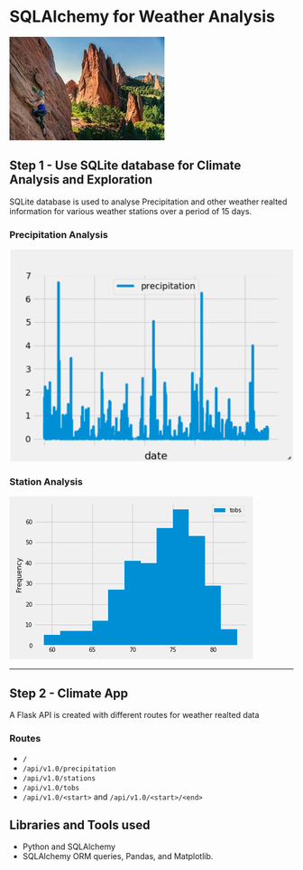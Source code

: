 # SQLAlchemy for Weather Analysis

![rock_climbing.png](Images/rock_climbing.png)

## Step 1 - Use SQLite database for Climate Analysis and Exploration
SQLite database is used to analyse Precipitation and other weather realted information for various weather stations over a period of 15 days.
### Precipitation Analysis

  ![precipitation](Images/precipitation.png)

### Station Analysis

 ![station-histogram](Images/station-histogram.png)

- - -

## Step 2 - Climate App

A Flask API is created with different routes for weather realted data

### Routes

* `/`
* `/api/v1.0/precipitation`
* `/api/v1.0/stations`
* `/api/v1.0/tobs`
* `/api/v1.0/<start>` and `/api/v1.0/<start>/<end>`

## Libraries and Tools used
- Python and SQLAlchemy 
- SQLAlchemy ORM queries, Pandas, and Matplotlib.
